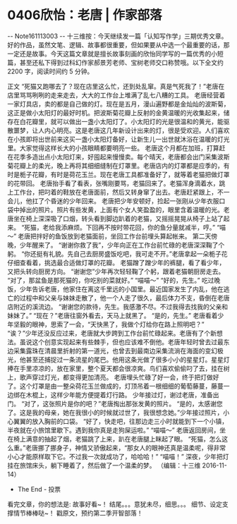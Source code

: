 # 0406欣怡：老唐 | 作家部落


-- Note161113003 --
十三维按：今天继续发一篇「认知写作学」三期优秀文章。好的作品，虽然文笔、逻辑、故事都很重要，但如果要从中选一个最重要的话，那一定还是故事。今天这篇文章就是擅长故事刻画的欣怡同学写的一篇优秀的小短篇，甚至还私下得到过科幻作家郝景芳老师、宝树老师交口称赞哦。以下全文约 2200 字，阅读时间约 5 分钟。


正文
“死猫又跑哪去了？现在店里这么忙，还到处乱窜。真是气死我了！”老唐在店里骂骂咧咧的走来走去，大大的工作台上堆满了乱七八糟的工具。
老唐经营着一家灯具店，卖的都是自己做的灯。现在是五月，漫山遍野都是金灿灿的波斯菊，这正是做小太阳灯的最好时机。把波斯菊花瓣上反射的金黄温暖的光收集起来，储存在白花瓣里，就可以做出一盏小太阳灯了。小太阳灯的光是很温和的黄光，能驱散噩梦，让人内心明亮。这是老唐这几年新设计出来的灯，很是受欢迎。人们喜欢在小孩即将出世前来这买一盏小太阳灯备好，让新生儿一出世就沐浴在温暖的灯光里。大家觉得这样长大的小孩眼睛都要明亮一些。
老唐这个月都在加班，打算赶在花季多造出点小太阳灯来，好囤起来慢慢卖。每个晴天，老唐都会出门采集波斯菊花瓣上的柔光，晚上再将其细细缝制在灯罩里。老唐店内的灯罩都是应季的，有时是栀子花瓣，有时是荷花玉兰。现在老唐工具都准备好了，就等着老猫把做灯罩的花带回。
老唐抬手看了看表，张嘴刚要骂，老猫回来了。老猫浑身滴着水，跳上工作台，把叼着的鞋放在老唐面前，然后又转身窜了出去。老唐赶紧跟上，不一会儿，他扛了个昏迷的少年回来。
老唐把少年安顿好，捡起一张刚从少年衣服口袋中掉出的照片。照片有些发黄，上面有个女人笑盈盈的，眼里含着温暖的光。老唐坐在椅上深深吸了口烟，转头看到脚边趴着的老猫，又摇摇晃晃从椅子上站了起来。
“死猫，老给我添麻烦。下回再不按时带花回，你的鱼分量就减半，哼。”
“喵～”
老唐把拌好的鱼饭放到老猫面前，坐回工作台前埋头算起帐来。
第二天傍晚，少年醒来了。
“谢谢你救了我”，少年向正在工作台前忙碌的老唐深深鞠了个躬。
“你还挺有礼貌。先自己去厨房盛饭吃吧，我可走不开。”老唐拿起一朵栀子花仔细查看着，挑选最合适做灯罩的花瓣。
老猫蹭了蹭少年的裤腿，看了看少年，又把头转向厨房方向。
“谢谢您”少年再次轻轻鞠了个躬，跟着老猫朝厨房走去。
“对了，那盆鱼是那死猫的，你吃别的菜就好。”
“喵喵～”
“好的，先生。”
吃过晚饭，少年告诉老唐，他家住在离这千里远的小国里。最近国家发生了内乱，他在逃亡的过程中和父亲与妹妹走散了，他一个人走了很久，最后体力不支，昏倒在老唐店附近的溪流边。
“谢谢您的款待，先生。我感激不尽。不过我得去找我的父亲和妹妹了。”
“现在？”老唐往窗外看去，天马上就黑了。
“是的，先生。”
老唐看着少年坚毅的眼神，思索了一会，“天快黑了，我做个灯给你在路上照明吧？”
“诶？”少年还没反应过来，老唐就大步跨到工作台前忙碌起来。老唐有了个新想法。虽说这个创意实现起来有些棘手，但也应该难不倒他。老唐年轻时曾去过最东边采集露珠在清晨里折射的第一道光，也曾去到最南边采集流淌在海面的变幻极光，他甚至还捕捉过一条流星的尾巴。他用这条光做了很多小小的星星灯。星星灯捧在手里凉凉的，放在家里，整个夏天都会很凉爽。鸟们喜欢偷偷叼了去，挂在树上，歌声穿过灯光，都变得更加清亮。
老唐埋头忙碌了好一会，终于把灯做好了。这个灯罩是由一整朵荷花玉兰做成的，灯顶吊着一根细细的葡萄藤蔓，藤蔓一边绑在木棍上，这样少年能方便提着灯行路。
少年接过灯，谢过老唐，准备出门。
“对了，这张照片是你的吧？”老唐掏出那张发黄的照片。
“是的，太感谢您了。这是我的母亲，她在我很小的时候就过世了，我很想念她。”少年接过照片，小心翼翼的放入胸前的口袋。
“好了，快走吧，往那边走三小时就能到下一个小镇，半夜就在小旅馆里歇下。遇到我你真是走狗屎运啦。”
“喵喵～”
老唐返回房间，坐在椅上满意的抽起了烟，老猫跳了上来，趴在老唐腿上眯起了眼。
“死猫，怎么这么重。”老唐挪了挪身子，神情又骄傲起来，“那女人的眼神还真是温柔呢，得非常小心才能原样取下它。不过我一次就成功了，哈哈哈！”
“喵喵！”
深夜，少年把灯挂在旅馆床头，躺下睡着了，然后做了一个温柔的梦。
（编辑：十三维 2016-11-14）
- The End -
投票

看完文章，你的想法是:
故事好看~！
结尾。。。意犹未尽，细思。。。
细节、设定支撑情节棒棒哒~！
戳原文，预约第二季开智部落！